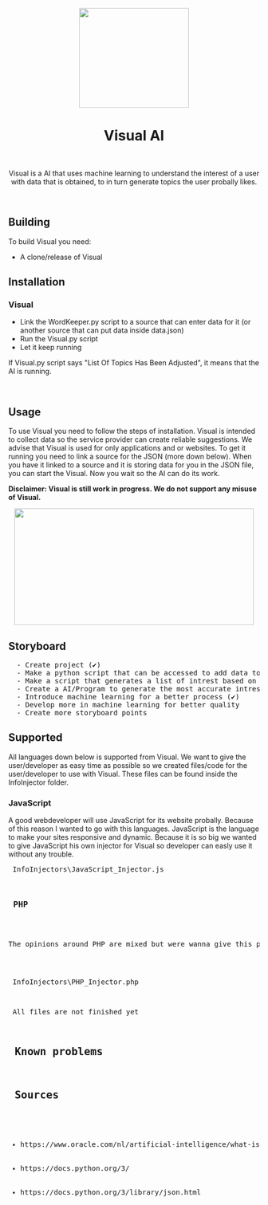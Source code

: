  <p align="center"><img src="https://media2.giphy.com/media/IJN8K3ogDXbh657ZBV/giphy.gif" width="220" height="200"> </p>
<h1 align="center"> Visual AI </h1>
<br>
<p align="center">Visual is a AI that uses machine learning to understand the interest of a user with data that is obtained, to in turn generate topics the user probally likes.</p>
<br>

## Building
To build Visual you need:
- A clone/release of Visual

<h2> Installation</h2>
  <h3> Visual</h3>
  <ul>
   <li>Link the WordKeeper.py script to a source that can enter data for it (or another source that can put data inside data.json)</li>
   <li>Run the Visual.py script</li>
   <li>Let it keep running</li></ul>
  <p> If Visual.py script says "List Of Topics Has Been Adjusted", it means that the AI is running.</p><br>
<h2> Usage</h2>

<p>To use Visual you need to follow the steps of installation. Visual is intended to collect data so the service provider can create reliable suggestions. We advise that Visual is used for only applications and or websites. To get it running you need to link a source for the JSON (more down below). When you have it linked to a source and it is storing data for you in the JSON file, you can start the Visual. Now you wait so the AI can do its work.</p>

<p><b> Disclaimer: Visual is still work in progress. We do not support any misuse of Visual.</b></p>
<p align="center"><img src="https://media4.giphy.com/media/ondcObRzXHxIANFAJ0/giphy.gif" width="480" height="234"> </p>

<h2> Storyboard</h2>
  <pre>
  - Create project (✔)
  - Make a python script that can be accessed to add data to some kind of storage (✔)
  - Make a script that generates a list of intrest based on the most used words/terms. (✔)
  - Create a AI/Program to generate the most accurate intrest list all the time (✔)
  - Introduce machine learning for a better process (✔)
  - Develop more in machine learning for better quality
  - Create more storyboard points</pre>
  
<h2> Supported</h2>
 <p>All languages down below is supported from Visual. We want to give the user/developer as easy time as possible so we created files/code for the user/developer to use with Visual. These files can be found inside the InfoInjector folder.</p>
 <h3> JavaScript</h3>
 <p>A good webdeveloper will use JavaScript for its website probally. Because of this reason I wanted to go with this languages. JavaScript is the language to make your sites responsive and dynamic. Because it is so big we wanted to give JavaScript his own injector for Visual so developer can easly use it without any trouble. </p>
 <pre> InfoInjectors\JavaScript_Injector.js <pre>
 <h3> PHP</h3>
 <p>The opinions around PHP are mixed but were wanna give this particular language still his attention if it comes to Visual. Many beginners will start with PHP if they going to start developing in HTML ETC. This is one of the main reason we wanted to create a PHP injector so that new beginners/developers have a easy start. I got that AI or machine learning can be the big thing someone wants to learn because its praised alot and it is very intresting.</p>
 <pre> InfoInjectors\PHP_Injector.php <pre>
 <p> All files are not finished yet </p>
<h2> Known problems</h2>
<h2> Sources</h2>
<ul>
  <li>https://www.oracle.com/nl/artificial-intelligence/what-is-machine-learning.html</li>
  <li>https://docs.python.org/3/</li>
  <li>https://docs.python.org/3/library/json.html</li>
</ul>



